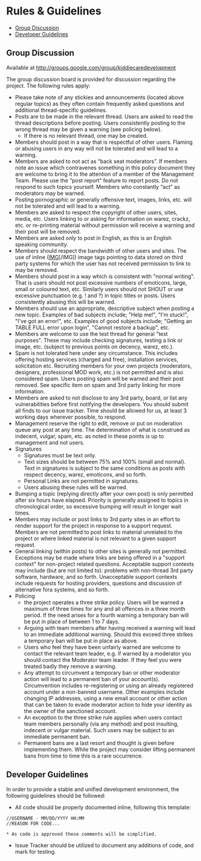 # Rules & Guidelines #
  * [Group Discussion](#Group_Discussion.md)
  * [Developer Guidelines](#Developer_Guidelines.md)

## Group Discussion ##
Available at http://groups.google.com/group/kiddiecaredevelopment

The group discussion board is provided for discussion regarding the project. The following rules apply:

  * Please take note of any stickies and announcements (located above regular topics) as they often contain frequently asked questions and additional thread-specific guidelines.
  * Posts are to be made in the relevant thread. Users are asked to read the thread descriptions before posting. Users consistently posting to the wrong thread may be given a warning (see policing below).
    * If there is no relevant thread, one may be created.
  * Members should post in a way that is respectful of other users. Flaming or abusing users in any way will not be tolerated and will lead to a warning.
  * Members are asked to not act as “back seat moderators”. If members note an issue which contravenes something in this policy document they are welcome to bring it to the attention of a member of the Management Team. Please use the “post report” feature to report posts. Do not respond to such topics yourself. Members who constantly “act” as moderators may be warned.
  * Posting pornographic or generally offensive text, images, links, etc. will not be tolerated and will lead to a warning.
  * Members are asked to respect the copyright of other users, sites, media, etc. Users linking to or asking for information on warez, crackz, etc. or re-printing material without permission will receive a warning and their post will be removed.
  * Members are asked only to post in English, as this is an English speaking community.
  * Members should respect the bandwidth of other users and sites. The use of inline ([IMG](IMG.md)[/IMG]) image tags pointing to data stored on third party systems for which the user has not received permission to link to may be removed.
  * Members should post in a way which is consistent with "normal writing". That is users should not post excessive numbers of emoticons, large, small or coloured text, etc. Similarly users should not SHOUT or use excessive punctuation (e.g. ! and ?) in topic titles or posts. Users consistently abusing this will be warned.
  * Members should use an appropriate, descriptive subject when posting a new topic. Examples of bad subjects include; "Help me!", "I'm stuck!", "I've got an error!", etc. Examples of good subjects include; "Getting an TABLE FULL error upon login", "Cannot restore a backup", etc.
  * Members are welcome to use the test thread for general "test purposes". These may include checking signatures, testing a link or image, etc. (subject to previous points on decency, warez, etc.).
  * Spam is not tolerated here under any circumstance. This includes offering hosting services (charged and free), installation services, solicitation etc. Recruiting members for your own projects (moderators, designers, professional MOD work, etc.) is not permitted and is also considered spam. Users posting spam will be warned and their post removed. See specific item on spam and 3rd party linking for more information.
  * Members are asked to not disclose to any 3rd party, board, or list any vulnerabilities before first notifying the developers. You should submit all finds to our issue tracker. Time should be allowed for us, at least 3 working days wherever possible, to respond.
  * Management reserve the right to edit, remove or put on moderation queue any post at any time. The determination of what is construed as indecent, vulgar, spam, etc. as noted in these points is up to management and not users.
  * Signatures
    * Signatures must be text only.
    * Text sizes should be between 75% and 100% (small and normal). Text in signatures is subject to the same conditions as posts with respect decency, warez, emoticons, and so forth.
    * Personal Links are not permitted in signatures.
    * Users abusing these rules will be warned.
  * Bumping a topic (replying directly after your own post) is only permitted after six hours have elapsed. Priority is generally assigned to topics in chronological order, so excessive bumping will result in longer wait times.
  * Members may include or post links to 3rd party sites in an effort to render support for the project in response to a support request. Members are not permitted to post links to material unrelated to the project or where linked material is not relevant to a given support request.
  * General linking (within posts) to other sites is generally not permitted. Exceptions may be made where links are being offered in a "support context" for non-project related questions. Acceptable support contexts may include (but are not limited to): problems with non-thread 3rd party software, hardware, and so forth. Unacceptable support contexts include requests for hosting providers, questions and discussion of alternative fora systems, and so forth.
  * Policing
    * the project operates a three strike policy. Users will be warned a maximum of three times for any and all offences in a three month period. If the need arises for a fourth warning a temporary ban will be put in place of between 1 to 7 days.
    * Arguing with team members after having received a warning will lead to an immediate additional warning. Should this exceed three strikes a temporary ban will be put in place as above.
    * Users who feel they have been unfairly warned are welcome to contact the relevant team leader, e.g. if warned by a moderator you should contact the Moderator team leader. If they feel you were treated badly they remove a warning.
    * Any attempt to circumvent a temporary ban or other moderator action will lead to a permanent ban of your account(s). Circumvention includes re-registering or using an already registered account under a non-banned username. Other examples include changing IP addresses, using a new email account or other action that can be taken to evade moderator action to hide your identity as the owner of the sanctioned account.
    * An exception to the three strike rule applies when users contact team members personally (via any method) and post insulting, indecent or vulgar material. Such users may be subject to an immediate permanent ban.
    * Permanent bans are a last resort and thought is given before implementing them. While the project may consider lifting permanent bans from time to time this is a rare occurrence.

## Developer Guidelines ##
In order to provide a stable and unified development environment, the following guidelines should be followed:

  * All code should be properly documented inline, following this template:
```
//USERNAME - MM/DD/YYYY HH:MM
//REASON FOR CODE...
```
    * As code is approved these comments will be simplified.
  * Issue Tracker should be utilized to document any additions of code, and mark for testing.